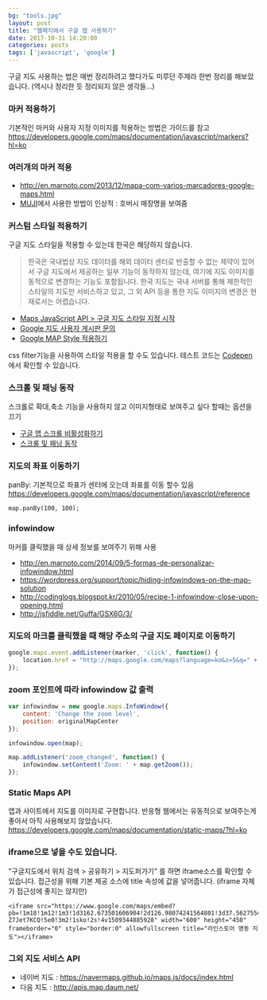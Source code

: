 ```yaml
---
bg: "tools.jpg"
layout: post
title: "웹페지에서 구글 맵 사용하기"
date: 2017-10-31 14:20:00
categories: posts
tags: ['javascript', 'google']
---
```


구글 지도 사용하는 법은 매번 정리하려고 했다가도 미루던 주제라 한번 정리를 해보았습니다.
(역시나 정리한 듯 정리되지 않은 생각들...)

### 마커 적용하기
기본적인 마커와 사용자 지정 이미지를 적용하는 방법은 가이드를 참고
https://developers.google.com/maps/documentation/javascript/markers?hl=ko

### 여러개의 마커 적용
- http://en.marnoto.com/2013/12/mapa-com-varios-marcadores-google-maps.html
- [MUJI](http://www.muji.com/storelocator/)에서 사용한 방법이 인상적 : 호버시 매장명을 보여줌

### 커스텀 스타일 적용하기
구글 지도 스타일을 적용할 수 있는데 한국은 해당하지 않습니다.

> 한국은 국내법상 지도 데이터를 해외 데이터 센터로 반출할 수 없는 제약이 있어서 구글 지도에서 제공하는 일부 기능이 동작하지 않는데, 여기에 지도 이미지를 동적으로 변경하는 기능도 포함됩니다. 한국 지도는 국내 서버를 통해 제한적인 스타일의 지도만 서비스하고 있고, 그 외 API 등을 통한 지도 이미지의 변경은 현재로서는 어렵습니다.

- [Maps JavaScript API > 구글 지도 스타일 지정 시작](https://developers.google.com/maps/documentation/javascript/styling?hl=ko)
- [Google 지도 사용자 게시판 문의](https://productforums.google.com/forum/#!topic/maps-ko/AI_0FslsAs4)
- [Google MAP Style 적용하기](https://medium.com/guleum/google-map-style-적용하기-3042efc85c7e)

css filter기능을 사용하여 스타일 적용을 할 수도 있습니다.
테스트 코드는 [Codepen](https://codepen.io/pigjh1/pen/YEPGem)에서 확인할 수 있습니다.

### 스크롤 및 패닝 동작
스크롤로 확대,축소 기능을 사용하지 않고 이미지형태로 보여주고 싶다 할때는 옵션을 끄기

- [구글 맵 스크롤 비활성화하기](http://www.thewordcracker.com/miscellaneous/how-to-disable-google-map-scrol/)
- [스크롤 및 패닝 동작](https://developers.google.com/maps/documentation/javascript/interaction?hl=ko)

### 지도의 좌표 이동하기
panBy: 기본적으로 좌표가 센터에 오는데 좌표를 이동 할수 있음
https://developers.google.com/maps/documentation/javascript/reference
```
map.panBy(100, 100);
```

### infowindow
마커를 클릭했을 때 상세 정보를 보여주기 위해 사용
- http://en.marnoto.com/2014/09/5-formas-de-personalizar-infowindow.html
- https://wordpress.org/support/topic/hiding-infowindows-on-the-map-solution
- http://codinglogs.blogspot.kr/2010/05/recipe-1-infowindow-close-upon-opening.html
- http://jsfiddle.net/Guffa/GSX6G/3/

### 지도의 마크를 클릭했을 때 해당 주소의 구글 지도 페이지로 이동하기
```javascript
google.maps.event.addListener(marker, 'click', function() {
    location.href = "http://maps.google.com/maps?language=ko&z=5&q=" + encodeURI("서울특별시 구로구 구로동 222-14");
});
```

### zoom 포인트에 따라 infowindow 값 출력
```javascript
var infowindow = new google.maps.InfoWindow({
    content: 'Change the zoom level',
    position: originalMapCenter
});

infowindow.open(map);

map.addListener('zoom_changed', function() {
    infowindow.setContent('Zoom: ' + map.getZoom());
});
```

### Static Maps API
앱과 사이트에서 지도를 이미지로 구현합니다.
반응형 웹에서는 유동적으로 보여주는게 좋아서 아직 사용해보지 않았습니다.
https://developers.google.com/maps/documentation/static-maps/?hl=ko

### iframe으로 넣을 수도 있습니다.
"구글지도에서 위치 검색 > 공유하기 > 지도퍼가기" 를 하면 iframe소스를 확인할 수 있습니다.
접근성을 위해 기본 제공 소스에 title 속성에 값을 넣어줍니다. (iframe 자체가 접근성에 좋지는 않지만)
```
<iframe src="https://www.google.com/maps/embed?pb=!1m18!1m12!1m3!1d3162.673501606904!2d126.98074241564801!3d37.562755482101664!2m3!1f0!2f0!3f0!3m2!1i1024!2i768!4f13.1!3m3!1m2!1s0x357ca2f0f1f1583d%3A0xd1f6a6e94f8697d8!2zTGluZSBGcmllbmRzIO2UjOuemOq3uOyLrSDsiqTthqDslrQg66qF64-Z7Jet7KCQ!5e0!3m2!1sko!2s!4v1509344885928" width="600" height="450" frameborder="0" style="border:0" allowfullscreen title="라인스토어 명동 지도"></iframe>
```

### 그외 지도 서비스 API
- 네이버 지도 : https://navermaps.github.io/maps.js/docs/index.html
- 다음 지도 : http://apis.map.daum.net/
